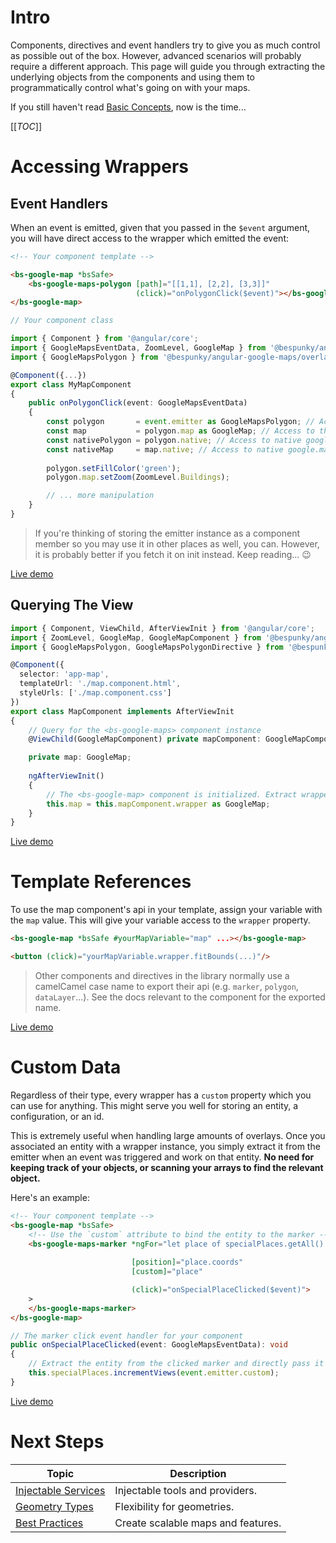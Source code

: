 # Intro
Components, directives and event handlers try to give you as much control as possible out of the box. However, advanced scenarios will probably require a different approach. This page will guide you through extracting the underlying objects from the components and using them to programmatically control what's going on with your maps.

If you still haven't read [Basic Concepts](/Basic-Concepts), now is the time...

[[_TOC_]]

# Accessing Wrappers

## Event Handlers
When an event is emitted, given that you passed in the `$event` argument, you will have direct access to the wrapper  which emitted the event:

```html
<!-- Your component template -->

<bs-google-map *bsSafe>
    <bs-google-maps-polygon [path]="[[1,1], [2,2], [3,3]]"
                            (click)="onPolygonClick($event)"></bs-google-maps-polygon>
</bs-google-map>
```

```typescript
// Your component class

import { Component } from '@angular/core';
import { GoogleMapsEventData, ZoomLevel, GoogleMap } from '@bespunky/angular-google-maps/core';
import { GoogleMapsPolygon } from '@bespunky/angular-google-maps/overlays';

@Component({...})
export class MyMapComponent
{
    public onPolygonClick(event: GoogleMapsEventData)
    {
        const polygon       = event.emitter as GoogleMapsPolygon; // Access emitting polygon
        const map           = polygon.map as GoogleMap; // Access to the containing map instance
        const nativePolygon = polygon.native; // Access to native google.maps.Polygon object
        const nativeMap     = map.native; // Access to native google.maps.Map object
       
        polygon.setFillColor('green');
        polygon.map.setZoom(ZoomLevel.Buildings);

        // ... more manipulation
    }
}
```

> If you're thinking of storing the emitter instance as a component member so you may use it in other places as well, you can. However, it is probably better if you fetch it on init instead. Keep reading... 😉

[Live demo](https://bs-angular-ggl-maps-demo.web.app/Programmatic%20Control/Wrappers%20From%20Events)

## Querying The View
```typescript
import { Component, ViewChild, AfterViewInit } from '@angular/core';
import { ZoomLevel, GoogleMap, GoogleMapComponent } from '@bespunky/angular-google-maps/core';
import { GoogleMapsPolygon, GoogleMapsPolygonDirective } from '@bespunky/angular-google-maps/overlays';

@Component({
  selector: 'app-map',
  templateUrl: './map.component.html',
  styleUrls: ['./map.component.css']
})
export class MapComponent implements AfterViewInit
{
    // Query for the <bs-google-maps> component instance
    @ViewChild(GoogleMapComponent) private mapComponent: GoogleMapComponent;

    private map: GoogleMap;
    
    ngAfterViewInit()
    {
        // The <bs-google-map> component is initialized. Extract wrapper.
        this.map = this.mapComponent.wrapper as GoogleMap;
    }
}
```

[Live demo](https://bs-angular-ggl-maps-demo.web.app/Programmatic%20Control/Wrappers%20From%20%60ViewChild%60)

# Template References
To use the map component's api in your template, assign your variable with the `map` value. This will give your variable access to the `wrapper` property.

```html
<bs-google-map *bsSafe #yourMapVariable="map" ...></bs-google-map>

<button (click)="yourMapVariable.wrapper.fitBounds(...)"/>
```

> Other components and directives in the library normally use a camelCamel case name to export their api (e.g. `marker`, `polygon`, `dataLayer`...). See the docs relevant to the component for the exported name.

[Live demo](https://bs-angular-ggl-maps-demo.web.app/Programmatic%20Control/Wrappers%20Directly%20In%20Template)

# Custom Data
Regardless of their type, every wrapper has a `custom` property which you can use for anything. This might serve you well for storing an entity, a configuration, or an id.

This is extremely useful when handling large amounts of overlays. Once you associated an entity with a wrapper instance, you simply extract it from the emitter when an event was triggered and work on that entity. **No need for keeping track of your objects, or scanning your arrays to find the relevant object.**

Here's an example:

```html
<!-- Your component template -->
<bs-google-map *bsSafe>
    <!-- Use the `custom` attribute to bind the entity to the marker -->
    <bs-google-maps-marker *ngFor="let place of specialPlaces.getAll() | async"
                           
                           [position]="place.coords"
                           [custom]="place"

                           (click)="onSpecialPlaceClicked($event)">
    >
    </bs-google-maps-marker>
</bs-google-map>
```

```typescript
// The marker click event handler for your component
public onSpecialPlaceClicked(event: GoogleMapsEventData): void
{
    // Extract the entity from the clicked marker and directly pass it to the data service
    this.specialPlaces.incrementViews(event.emitter.custom);
}
```

[Live demo](https://bs-angular-ggl-maps-demo.web.app/Programmatic%20Control/Custom%20Data)

# Next Steps
| Topic                                       | Description                        |
|---------------------------------------------|------------------------------------|
| [Injectable Services](/Injectable-Services) | Injectable tools and providers.    |
| [Geometry Types](/Geometry-Types)           | Flexibility for geometries.        |
| [Best Practices](/Best-Practices)           | Create scalable maps and features. |